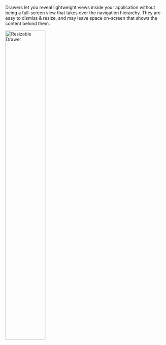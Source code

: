 Drawers let you reveal lightweight views inside your application without being a full-screen view that takes over the navigation hierarchy. They are easy to dismiss & resize, and may leave space on-screen that shows the content behind them.

<!-- Drawers and action sheets are similar, revealing themselves from the bottom or the top of the screen, usually revealing a simpler set of commands or options. -->

<img src="https://static2.sharepointonline.com/files/fabric/fabric-website/images/controls/ios/drawer/msdrawercontroller.png" alt="Resizable Drawer" style="width: 50%;" /> 
